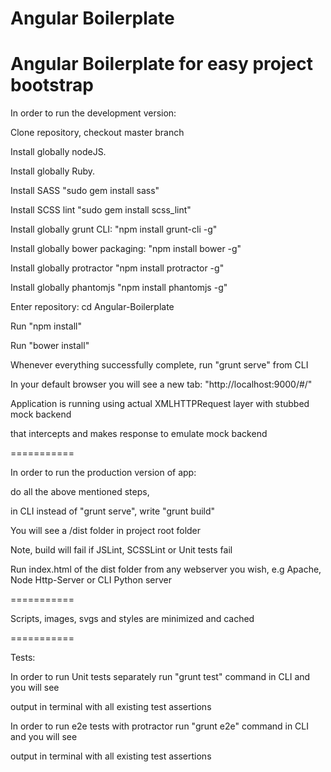Angular Boilerplate
==========

Angular Boilerplate for easy project bootstrap
==========

In order to run the development version:

Clone repository, checkout master branch

Install globally nodeJS.

Install globally Ruby.

Install SASS "sudo gem install sass"

Install SCSS lint "sudo gem install scss_lint"

Install globally grunt CLI: "npm install grunt-cli -g"

Install globally bower packaging: "npm install bower -g"

Install globally protractor "npm install protractor -g"

Install globally phantomjs "npm install phantomjs -g"

Enter repository: cd Angular-Boilerplate

Run "npm install"

Run "bower install"

Whenever everything successfully complete, run "grunt serve" from CLI

In your default browser you will see a new tab: "http://localhost:9000/#/"

Application is running using actual XMLHTTPRequest layer with stubbed mock backend

that intercepts and makes response to emulate mock backend

===========

In order to run the production version of app:

do all the above mentioned steps,

in CLI instead of "grunt serve", write "grunt build"

You will see a /dist folder in project root folder

Note, build will fail if JSLint, SCSSLint or Unit tests fail

Run index.html of the dist folder from any webserver you wish, e.g Apache, Node Http-Server or CLI Python server

===========

Scripts, images, svgs and styles are minimized and cached

===========

Tests:

In order to run Unit tests separately run "grunt test" command in CLI and you will see

output in terminal with all existing test assertions

In order to run e2e tests with protractor run "grunt e2e" command in CLI and you will see

output in terminal with all existing test assertions
